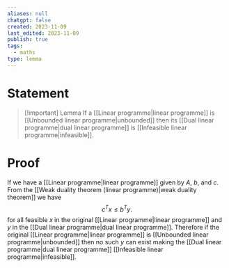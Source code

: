 ```yaml
---
aliases: null
chatgpt: false
created: 2023-11-09
last_edited: 2023-11-09
publish: true
tags:
  - maths
type: lemma
---
```

# Statement

> [!important] Lemma
> If a [[Linear programme|linear programme]] is [[Unbounded linear programme|unbounded]] then its [[Dual linear programme|dual linear programme]] is [[Infeasible linear programme|infeasible]].

# Proof

If we have a [[Linear programme|linear programme]] given by $A$, $b$, and $c$. From the [[Weak duality theorem (linear programme)|weak duality theorem]] we have
$$
c^Tx \leq b^Ty.$$
for all feasible $x$ in the original [[Linear programme|linear programme]] and $y$ in the [[Dual linear programme|dual linear programme]]. Therefore if the original [[Linear programme|linear programme]] is [[Unbounded linear programme|unbounded]] then no such $y$ can exist making the [[Dual linear programme|dual linear programme]] [[Infeasible linear programme|infeasible]].
